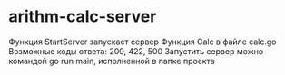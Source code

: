 # arithm-calc-server
Функция StartServer запускает сервер
Функция Calc в файле calc.go
Возможные коды ответа: 200, 422, 500
Запустить сервер можно командой go run main, исполненной в папке проекта

